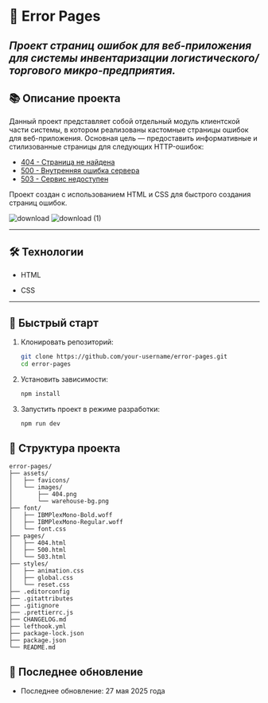# 🦕 Error Pages

## _Проект страниц ошибок для веб-приложения для системы инвентаризации логистического/торгового микро-предприятия._

## 📚 Описание проекта

Данный проект представляет собой отдельный модуль клиентской части системы, в котором реализованы кастомные страницы ошибок для веб-приложения. Основная цель — предоставить информативные и стилизованные страницы для следующих HTTP-ошибок:

- [404 - Страница не найдена](http://localhost:5500/src/pages/404.html)
- [500 - Внутренняя ошибка сервера](http://localhost:5500/src/pages/500.html)
- [503 - Сервис недоступен](http://localhost:5500/src/pages/503.html)

Проект создан с использованием HTML и CSS для быстрого создания страниц ошибок.

![download](https://github.com/user-attachments/assets/b3cd641b-d29c-43d1-8c12-ee3b657dde4c)
![download (1)](https://github.com/user-attachments/assets/d26697bc-6076-485d-9747-6f660fbd2267)

---

## 🛠 Технологии

- HTML

- CSS

---

## 🚀 Быстрый старт

1. Клонировать репозиторий:

   ```bash
   git clone https://github.com/your-username/error-pages.git
   cd error-pages
   ```

2. Установить зависимости:

   ```bash
   npm install

   ```

3. Запустить проект в режиме разработки:

   ```bash
   npm run dev
   ```

## 📂 Структура проекта

```pqsql
error-pages/
├── assets/
│   ├── favicons/
│   └── images/
│       ├── 404.png
│       └── warehouse-bg.png
├── font/
│   ├── IBMPlexMono-Bold.woff
│   ├── IBMPlexMono-Regular.woff
│   └── font.css
├── pages/
│   ├── 404.html
│   ├── 500.html
│   └── 503.html
├── styles/
│   ├── animation.css
│   ├── global.css
│   └── reset.css
├── .editorconfig
├── .gitattributes
├── .gitignore
├── .prettierrc.js
├── CHANGELOG.md
├── lefthook.yml
├── package-lock.json
├── package.json
└── README.md
```

## 📜 Последнее обновление

- Последнее обновление: 27 мая 2025 года
